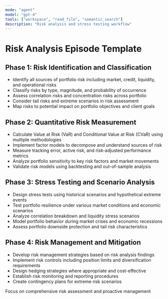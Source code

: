 ```yaml
---
mode: "agent"
model: "gpt-4"
tools: ["workspace", "read_file", "semantic_search"]
description: "Risk analysis and stress testing workflow"
---
```


# Risk Analysis Episode Template

## Phase 1: Risk Identification and Classification
- Identify all sources of portfolio risk including market, credit, liquidity, and operational risks
- Classify risks by type, magnitude, and probability of occurrence
- Assess correlation risks and concentration risks across portfolio
- Consider tail risks and extreme scenarios in risk assessment
- Map risks to potential impact on portfolio objectives and client goals

## Phase 2: Quantitative Risk Measurement
- Calculate Value at Risk (VaR) and Conditional Value at Risk (CVaR) using multiple methodologies
- Implement factor models to decompose and understand sources of risk
- Measure tracking error, active risk, and risk-adjusted performance metrics
- Analyze portfolio sensitivity to key risk factors and market movements
- Validate risk models using backtesting and out-of-sample analysis

## Phase 3: Stress Testing and Scenario Analysis
- Design stress tests using historical scenarios and hypothetical extreme events
- Test portfolio resilience under various market conditions and economic scenarios
- Analyze correlation breakdown and liquidity stress scenarios
- Model portfolio behavior during market crises and economic recessions
- Assess portfolio downside protection and tail risk characteristics

## Phase 4: Risk Management and Mitigation
- Develop risk management strategies based on risk analysis findings
- Implement risk controls including position limits and diversification requirements
- Design hedging strategies where appropriate and cost-effective
- Establish risk monitoring and reporting procedures
- Create contingency plans for extreme risk scenarios

Focus on comprehensive risk assessment and proactive management
